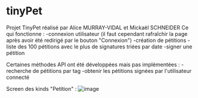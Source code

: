 # tinyPet
Projet TinyPet réalisé par Alice MURRAY-VIDAL et Mickaël SCHNEIDER
Ce qui fonctionne :
-connexion utilisateur (il faut cependant rafraîchir la page après avoir été redirigé par le bouton "Connexion")
-création de pétitions
-liste des 100 pétitions avec le plus de signatures triées par date
-signer une pétition

Certaines méthodes API ont été développées mais pas implémentées :
-recherche de pétitions par tag
-obtenir les pétitions signées par l'utilisateur connecté

Screen des kinds "Petition" :
![image](https://github.com/alicemurrvid/tinyPet/assets/74539456/58693514-a9fa-4a4f-b0b2-833c4c94d6bb)
